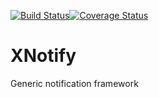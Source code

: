 [![Build Status](https://travis-ci.org/jrandallsexton/XNotify.svg?branch=master)](https://travis-ci.org/jrandallsexton/XNotify)[![Coverage Status](https://coveralls.io/repos/jrandallsexton/XNotify/badge.svg)](https://coveralls.io/r/jrandallsexton/XNotify)
# XNotify
Generic notification framework
